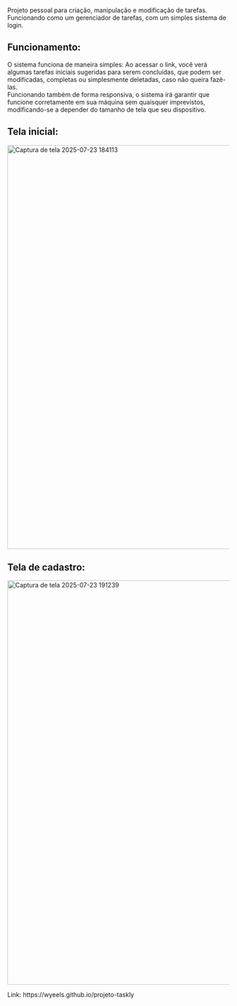 <p>Projeto pessoal para criação, manipulação e modificação de tarefas. Funcionando como um gerenciador de tarefas, com um simples sistema de login.</p>

<h2>Funcionamento:</h2>
<p>O sistema funciona de maneira simples: Ao acessar o link, você verá algumas tarefas iniciais sugeridas para serem concluídas, que podem ser modificadas, completas ou simplesmente deletadas, caso não queira fazê-las. <br>
Funcionando também de forma responsiva, o sistema irá garantir que funcione corretamente em sua máquina sem quaisquer imprevistos, modificando-se a depender do tamanho de tela que seu dispositivo.<p>

<h2>Tela inicial:</h2>
<img width="1197" height="914" alt="Captura de tela 2025-07-23 184113" src="https://github.com/user-attachments/assets/d25e5c96-842a-45d9-8ed9-b814996136be" />

<h2>Tela de cadastro:</h2>
<img width="866" height="915" alt="Captura de tela 2025-07-23 191239" src="https://github.com/user-attachments/assets/7c58e776-584c-4807-bcaf-289087c769e1" />

<p>Link: https://wyeels.github.io/projeto-taskly<p>
